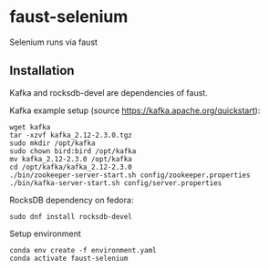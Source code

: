 # faust-selenium
Selenium runs via faust

## Installation

Kafka and rocksdb-devel are dependencies of faust.

Kafka example setup (source https://kafka.apache.org/quickstart):

    wget kafka
    tar -xzvf kafka_2.12-2.3.0.tgz
    sudo mkdir /opt/kafka
    sudo chown bird:bird /opt/kafka
    mv kafka_2.12-2.3.0 /opt/kafka
    cd /opt/kafka/kafka_2.12-2.3.0
    ./bin/zookeeper-server-start.sh config/zookeeper.properties
    ./bin/kafka-server-start.sh config/server.properties

RocksDB dependency on fedora:

    sudo dnf install rocksdb-devel

Setup environment

    conda env create -f environment.yaml
    conda activate faust-selenium

